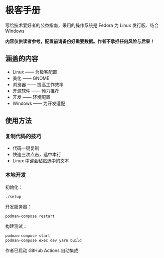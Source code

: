 # 极客手册

写给技术爱好者的公益指南，采用的操作系统是 Fedora 为 Linux 发行版、结合 Windows

**内容仅供读者参考，配置前请备份好重要数据。作者不承担任何风险与后果！**

## 涵盖的内容

- Linux —— 为极客配置
- 美化 —— GNOME
- 浏览器 —— 提高工作效率
- 开源软件 —— 倾力推荐
- 开发 —— 环境配置
- Windows —— 为开发适配

## 使用方法

### 复制代码的技巧

- 代码一键复制
- 快速三次点击，选中本行
- Linux 中键会粘贴选中的文本

### 本地开发

初始化：

    ./setup

开发服务器：

    podman-compose restart

构建测试：

```bash
podman-compose start
podman-compose exec dev yarn build
```

作者已启动 GitHub Actions 自动集成
